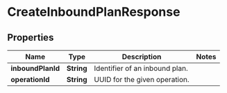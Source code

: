 
# CreateInboundPlanResponse

## Properties
Name | Type | Description | Notes
------------ | ------------- | ------------- | -------------
**inboundPlanId** | **String** | Identifier of an inbound plan. | 
**operationId** | **String** | UUID for the given operation. | 



